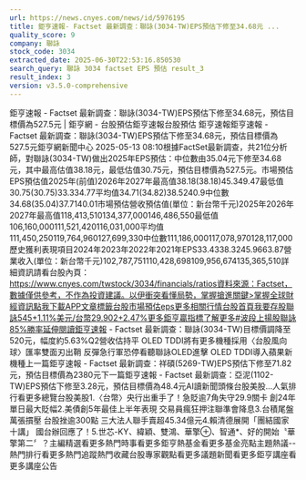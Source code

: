 ```yaml
---
url: https://news.cnyes.com/news/id/5976195
title: 鉅亨速報- Factset 最新調查：聯詠(3034-TW)EPS預估下修至34.68元 ...
quality_score: 9
company: 聯詠
stock_code: 3034
extracted_date: 2025-06-30T22:53:16.850530
search_query: 聯詠 3034 factset EPS 預估 result_3
result_index: 3
version: v3.5.0-comprehensive
---
```


鉅亨速報 - Factset 最新調查：聯詠(3034-TW)EPS預估下修至34.68元，預估目標價為527.5元 | 鉅亨網 - 台股預估‌‌鉅亨速報台股預估 鉅亨速報鉅亨速報 - Factset 最新調查：聯詠(3034-TW)EPS預估下修至34.68元，預估目標價為527.5元鉅亨網新聞中心 2025-05-13 08:10‌根據FactSet最新調查，共21位分析師，對聯詠(3034-TW)做出2025年EPS預估：中位數由35.04元下修至34.68元，其中最高估值38.18元，最低估值30.75元，預估目標價為527.5元。市場預估EPS預估值2025年(前值)2026年2027年最高值38.18(38.18)45.349.47最低值30.75(30.75)33.334.77平均值34.71(34.82)38.5240.9中位數34.68(35.04)37.7140.01市場預估營收‌預估值(單位：新台幣千元)2025年2026年2027年最高值118,413,510134,377,000146,486,550最低值106,160,000111,521,420116,031,000平均值111,450,250119,764,960127,699,330中位數111,186,000117,078,970128,117,000歷史獲利表現項目2024年2023年2022年2021年EPS33.4338.3245.9663.87營業收入(單位：新台幣千元)102,787,751110,428,698109,956,674135,365,510詳細資訊請看台股內頁：https://www.cnyes.com/twstock/3034/financials/ratios資料來源：Factset，數據僅供參考，不作為投資建議。以伊衝突看懂局勢，掌握搶進關鍵>掌握全球財經資訊點我下載APP文章標籤台股市場預估eps更多相關行情台股首頁我要存股聯詠545+1.11%美元/台幣29.902+2.47%更多鉅亨贏指標了解更多#波段上揚股聯詠85%勝率延伸閱讀鉅亨速報 - Factset 最新調查：聯詠(3034-TW)目標價調降至520元，幅度約5.63%Q2營收估持平 OLED TDDI將有更多機種採用〈台股風向球〉匯率雙面刃出鞘 反彈急行軍恐停看聽聯詠OLED進擊 OLED TDDI導入蘋果新機種‌上一篇鉅亨速報 - Factset 最新調查：祥碩(5269-TW)EPS預估下修至71.82元，預估目標價為2380元下一篇鉅亨速報 - Factset 最新調查：亞泥(1102-TW)EPS預估下修至3.28元，預估目標價為48.4元‌‌AI讀新聞頭條台股美股...人氣排行看更多總覽台股美股1.〈台幣〉央行出重手了！急貶逾7角失守29.9關卡 創24年單日最大貶幅2.美債創5年最佳上半年表現 交易員瘋狂押注聯準會降息3.台積尾盤萬張摜壓 台股挫逾300點 三大法人聯手賣超45.34億元4.賴清德展開「團結國家十講」 國台辦回應了！5.世芯-KY、緯穎、雙鴻、華擎⊕、智通*、好的開始〝華擎第二〞？‌主編精選看更多‌熱門時事看更多‌‌‌‌‌‌‌‌‌‌‌‌‌‌‌‌‌鉅亨熱基金看更多基金亮點主題熱議‌‌‌‌--‌‌‌‌熱門排行看更多熱門追蹤熱門收藏‌‌‌‌‌‌‌‌‌台股專家觀點看更多議題新聞看更多鉅亨講座看更多講座公告‌‌‌‌‌‌‌‌